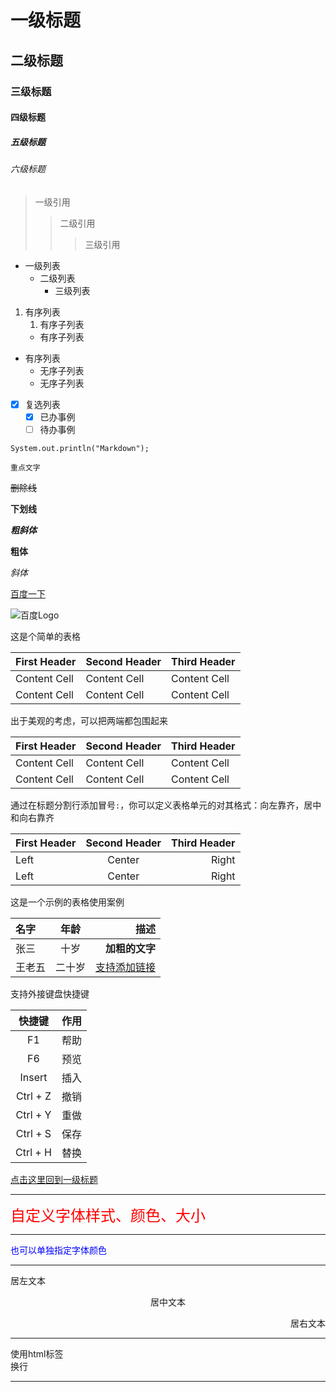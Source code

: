 # 一级标题
## 二级标题
### 三级标题
#### 四级标题
##### 五级标题
###### 六级标题

> 一级引用
> > 二级引用
> > > 三级引用

* 一级列表
    * 二级列表
        * 三级列表

1. 有序列表
    1. 有序子列表
    * 有序子列表

* 有序列表
    * 无序子列表
    * 无序子列表

- [x] 复选列表
    - [x] 已办事例
    - [ ] 待办事例

```
System.out.println("Markdown");
```

`重点文字`

~~删除线~~

__下划线__

***粗斜体***

**粗体**

*斜体*

[百度一下](https://www.baidu.com)

![百度Logo](https://www.baidu.com/img/bd_logo.png)

这是个简单的表格

First Header | Second Header | Third Header
------------ | ------------- | ------------
Content Cell | Content Cell | Content Cell
Content Cell | Content Cell | Content Cell

出于美观的考虑，可以把两端都包围起来

| First Header | Second Header | Third Header |
| ------------ | ------------- | ------------ |
| Content Cell | Content Cell | Content Cell |
| Content Cell | Content Cell | Content Cell |

通过在标题分割行添加冒号`:`，你可以定义表格单元的对其格式：向左靠齐，居中和向右靠齐

| First Header | Second Header | Third Header |
| :----------- | :-----------: | -----------: |
| Left | Center | Right |
| Left | Center | Right |

这是一个示例的表格使用案例

 名字  |  年龄  |  描述
 :---- | :----: |  ----:
 张三  |  十岁  | **加粗的文字**
王老五 | 二十岁 | [支持添加链接](https://github.com/getActivity/Markdown)

支持外接键盘快捷键

 快捷键  |  作用
 :----: | :----:
   F1   |  帮助
   F6   |  预览
 Insert |  插入
 Ctrl + Z |  撤销
 Ctrl + Y |  重做
 Ctrl + S |  保存
 Ctrl + H |  替换


[点击这里回到一级标题](#一级标题)

-------

<font face="微软雅黑" color="red" size="5">自定义字体样式、颜色、大小</font>

-------

<font color="#0000ff">也可以单独指定字体颜色</font>

-------

<p align="left">居左文本</p>
<p align="center">居中文本</p>
<p align="right">居右文本</p>

-------

使用html标签<br/>换行

-------
